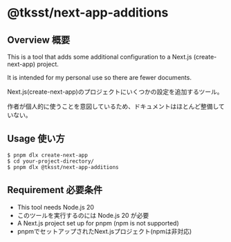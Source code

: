 # @tksst/next-app-additions

## Overview 概要

This is a tool that adds some additional configuration to a Next.js (create-next-app) project.

It is intended for my personal use so there are fewer documents.

Next.js(create-next-app)のプロジェクトにいくつかの設定を追加するツール。

作者が個人的に使うことを意図しているため、ドキュメントはほとんど整備していない。

## Usage 使い方

```shell
$ pnpm dlx create-next-app
$ cd your-project-directory/
$ pnpm dlx @tksst/next-app-additions
```

## Requirement 必要条件

- This tool needs Node.js 20
- このツールを実行するのには Node.js 20 が必要
- A Next.js project set up for pnpm (npm is not supported)
- pnpmでセットアップされたNext.jsプロジェクト(npmは非対応)
